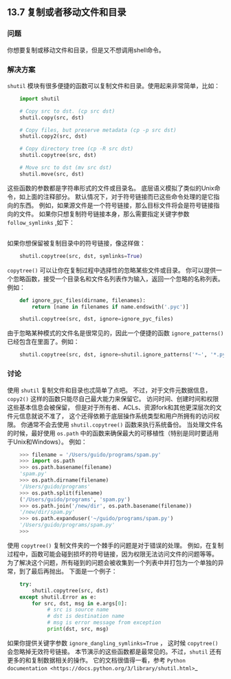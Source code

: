 ## 13.7 复制或者移动文件和目录 ##
### 问题 ###
你想要复制或移动文件和目录，但是又不想调用shell命令。
### 解决方案 ###
``shutil`` 模块有很多便捷的函数可以复制文件和目录。使用起来非常简单，比如：
```python
    import shutil

    # Copy src to dst. (cp src dst)
    shutil.copy(src, dst)

    # Copy files, but preserve metadata (cp -p src dst)
    shutil.copy2(src, dst)

    # Copy directory tree (cp -R src dst)
    shutil.copytree(src, dst)

    # Move src to dst (mv src dst)
    shutil.move(src, dst)

```
这些函数的参数都是字符串形式的文件或目录名。
底层语义模拟了类似的Unix命令，如上面的注释部分。
默认情况下，对于符号链接而已这些命令处理的是它指向的东西。
例如，如果源文件是一个符号链接，那么目标文件将会是符号链接指向的文件。
如果你只想复制符号链接本身，那么需要指定关键字参数 ``follow_symlinks`` ,如下：
```python    shutil.copy2(src, dst, follow_symlinks=False)

```
如果你想保留被复制目录中的符号链接，像这样做：
```python
    shutil.copytree(src, dst, symlinks=True)

```
``copytree()`` 可以让你在复制过程中选择性的忽略某些文件或目录。
你可以提供一个忽略函数，接受一个目录名和文件名列表作为输入，返回一个忽略的名称列表。例如：
```python
    def ignore_pyc_files(dirname, filenames):
        return [name in filenames if name.endswith('.pyc')]

    shutil.copytree(src, dst, ignore=ignore_pyc_files)

```
由于忽略某种模式的文件名是很常见的，因此一个便捷的函数 ``ignore_patterns()`` 已经包含在里面了。例如：
```python
    shutil.copytree(src, dst, ignore=shutil.ignore_patterns('*~', '*.pyc'))

```
### 讨论 ###
使用 ``shutil`` 复制文件和目录也忒简单了点吧。
不过，对于文件元数据信息，``copy2()`` 这样的函数只能尽自己最大能力来保留它。
访问时间、创建时间和权限这些基本信息会被保留，
但是对于所有者、ACLs、资源fork和其他更深层次的文件元信息就说不准了，
这个还得依赖于底层操作系统类型和用户所拥有的访问权限。
你通常不会去使用 ``shutil.copytree()`` 函数来执行系统备份。
当处理文件名的时候，最好使用 ``os.path`` 中的函数来确保最大的可移植性（特别是同时要适用于Unix和Windows）。
例如：
```python
    >>> filename = '/Users/guido/programs/spam.py'
    >>> import os.path
    >>> os.path.basename(filename)
    'spam.py'
    >>> os.path.dirname(filename)
    '/Users/guido/programs'
    >>> os.path.split(filename)
    ('/Users/guido/programs', 'spam.py')
    >>> os.path.join('/new/dir', os.path.basename(filename))
    '/new/dir/spam.py'
    >>> os.path.expanduser('~/guido/programs/spam.py')
    '/Users/guido/programs/spam.py'
    >>>

```
使用 ``copytree()`` 复制文件夹的一个棘手的问题是对于错误的处理。
例如，在复制过程中，函数可能会碰到损坏的符号链接，因为权限无法访问文件的问题等等。
为了解决这个问题，所有碰到的问题会被收集到一个列表中并打包为一个单独的异常，到了最后再抛出。
下面是一个例子：
```python
    try:
        shutil.copytree(src, dst)
    except shutil.Error as e:
        for src, dst, msg in e.args[0]:
             # src is source name
             # dst is destination name
             # msg is error message from exception
             print(dst, src, msg)

```
如果你提供关键字参数 ``ignore_dangling_symlinks=True`` ，
这时候 ``copytree()`` 会忽略掉无效符号链接。
本节演示的这些函数都是最常见的。不过，``shutil`` 还有更多的和复制数据相关的操作。
它的文档很值得一看，参考 `Python documentation <https://docs.python.org/3/library/shutil.html>`_
